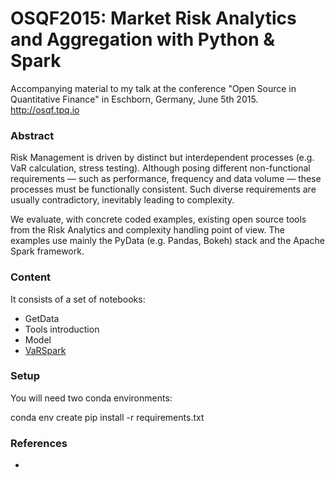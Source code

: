 # OSQF2015: Market Risk Analytics and Aggregation with Python & Spark

Accompanying material to my talk at the conference "Open Source in Quantitative Finance" in Eschborn, Germany, June 5th 2015.
http://osqf.tpq.io

### Abstract
Risk Management is driven by distinct but interdependent processes (e.g. VaR calculation, stress testing). Although posing different non-functional requirements — such as performance, frequency and data volume — these processes must be functionally consistent. Such diverse requirements are usually contradictory, inevitably leading to complexity.

We evaluate, with concrete coded examples, existing open source tools from the Risk Analytics and complexity handling point of view. The examples use mainly the PyData (e.g. Pandas, Bokeh) stack and the Apache Spark framework.


### Content
It consists of a set of notebooks:
- GetData
- Tools introduction
- Model
- [VaRSpark](notebooks/VaRSpark)


### Setup

You will need two conda environments:

conda env create
pip install -r requirements.txt

### References

- 



